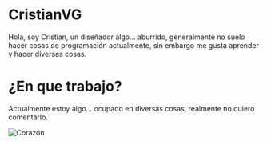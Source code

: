 # CristianVG

Hola, soy Cristian, un diseñador algo... aburrido, generalmente no suelo hacer cosas de programación actualmente, sin embargo me gusta aprender y hacer diversas cosas.


# ¿En que trabajo?

Actualmente estoy algo... ocupado en diversas cosas, realmente no quiero comentarlo.


![Corazón]([https://es.vecteezy.com/png/1187434-corazon](https://www.flaticon.es/icono-gratis/corazon_3077000))

